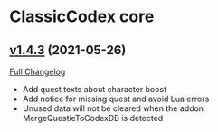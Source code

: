 # ClassicCodex core

## [v1.4.3](https://github.com/SwimmingTiger/ClassicCodex/tree/v1.4.3) (2021-05-26)
[Full Changelog](https://github.com/SwimmingTiger/ClassicCodex/compare/v1.4.2...v1.4.3) 

- Add quest texts about character boost  
- Add notice for missing quest and avoid Lua errors  
- Unused data will not be cleared when the addon MergeQuestieToCodexDB is detected  

